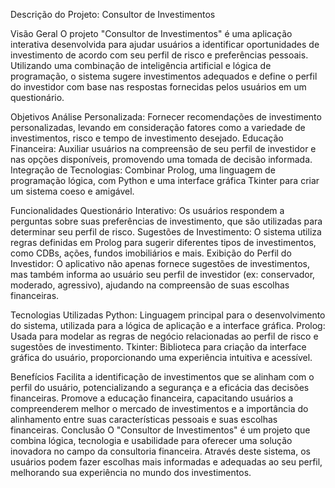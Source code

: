 Descrição do Projeto: Consultor de Investimentos

Visão Geral
O projeto "Consultor de Investimentos" é uma aplicação interativa desenvolvida para ajudar usuários a identificar oportunidades de investimento de acordo com seu perfil de risco e preferências pessoais. Utilizando uma combinação de inteligência artificial e lógica de programação, o sistema sugere investimentos adequados e define o perfil do investidor com base nas respostas fornecidas pelos usuários em um questionário.

Objetivos
Análise Personalizada: Fornecer recomendações de investimento personalizadas, levando em consideração fatores como a variedade de investimentos, risco e tempo de investimento desejado.
Educação Financeira: Auxiliar usuários na compreensão de seu perfil de investidor e nas opções disponíveis, promovendo uma tomada de decisão informada.
Integração de Tecnologias: Combinar Prolog, uma linguagem de programação lógica, com Python e uma interface gráfica Tkinter para criar um sistema coeso e amigável.

Funcionalidades
Questionário Interativo: Os usuários respondem a perguntas sobre suas preferências de investimento, que são utilizadas para determinar seu perfil de risco.
Sugestões de Investimento: O sistema utiliza regras definidas em Prolog para sugerir diferentes tipos de investimentos, como CDBs, ações, fundos imobiliários e mais.
Exibição do Perfil do Investidor: O aplicativo não apenas fornece sugestões de investimentos, mas também informa ao usuário seu perfil de investidor (ex: conservador, moderado, agressivo), ajudando na compreensão de suas escolhas financeiras.

Tecnologias Utilizadas
Python: Linguagem principal para o desenvolvimento do sistema, utilizada para a lógica de aplicação e a interface gráfica.
Prolog: Usada para modelar as regras de negócio relacionadas ao perfil de risco e sugestões de investimento.
Tkinter: Biblioteca para criação da interface gráfica do usuário, proporcionando uma experiência intuitiva e acessível.

Benefícios
Facilita a identificação de investimentos que se alinham com o perfil do usuário, potencializando a segurança e a eficácia das decisões financeiras.
Promove a educação financeira, capacitando usuários a compreenderem melhor o mercado de investimentos e a importância do alinhamento entre suas características pessoais e suas escolhas financeiras.
Conclusão
O "Consultor de Investimentos" é um projeto que combina lógica, tecnologia e usabilidade para oferecer uma solução inovadora no campo da consultoria financeira. Através deste sistema, os usuários podem fazer escolhas mais informadas e adequadas ao seu perfil, melhorando sua experiência no mundo dos investimentos.

